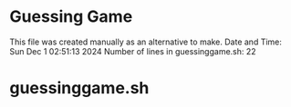 # Guessing Game
This file was created manually as an alternative to make.
Date and Time: Sun Dec  1 02:51:13     2024
Number of lines in guessinggame.sh: 22
# guessinggame.sh
